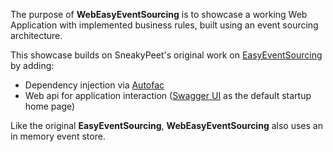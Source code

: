 The purpose of **WebEasyEventSourcing** is to showcase a working Web Application with implemented business rules, built using an event sourcing architecture. 

This showcase builds on SneakyPeet's original work on [EasyEventSourcing](https://github.com/SneakyPeet/EasyEventSourcing) by adding:

* Dependency injection via [Autofac](http://autofac.org/)
* Web api for application interaction ([Swagger UI](http://swagger.io/swagger-ui/) as the default startup home page)

Like the original **EasyEventSourcing**, **WebEasyEventSourcing** also uses an in memory event store.